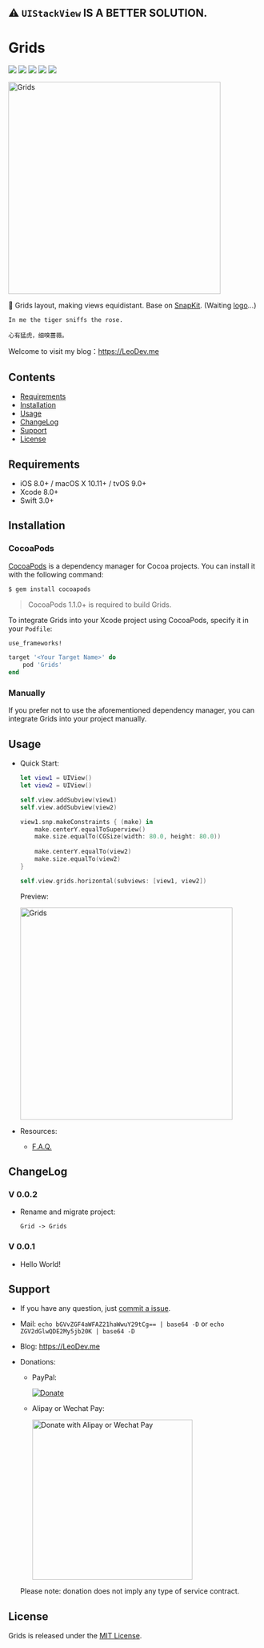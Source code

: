 ## ⚠️ `UIStackView` IS A BETTER SOLUTION.

<H1>Grids</H1>

<p align="center">

<a href="https://travis-ci.org/iTofu/Grids"><img src="https://img.shields.io/travis/iTofu/Grids.svg?style=flat"></a>
<a href="http://cocoadocs.org/docsets/Grids"><img src="https://img.shields.io/cocoapods/v/Grids.svg"></a>
<a href="https://raw.githubusercontent.com/iTofu/Grids/master/LICENSE"><img src="https://img.shields.io/cocoapods/l/Grids.svg"></a>
<a href="http://cocoadocs.org/docsets/Grids"><img src="https://img.shields.io/cocoapods/p/Grids.svg"></a>
<a href="https://LeoDev.me"><img src="https://img.shields.io/badge/blog-LeoDev.me-brightgreen.svg"></a>

</p>

<p>

<img src="https://raw.githubusercontent.com/iTofu/Grids/master/DemoImages/GridsDemo01.png" alt="Grids" title="Grids" width="424"/>

🏁 Grids layout, making views equidistant. Base on [SnapKit](https://github.com/SnapKit/SnapKit). (Waiting [logo](mailto:leodaxia@gmail.com)...)

</p>

```
In me the tiger sniffs the rose.

心有猛虎，细嗅蔷薇。
```

Welcome to visit my blog：https://LeoDev.me



## Contents

* [Requirements](https://github.com/iTofu/Grids#requirements)
* [Installation](https://github.com/iTofu/Grids#installation)
* [Usage](https://github.com/iTofu/Grids#usage)
* [ChangeLog](https://github.com/iTofu/Grids#changelog)
* [Support](https://github.com/iTofu/Grids#support)
* [License](https://github.com/iTofu/Grids#license)



## Requirements

* iOS 8.0+ / macOS X 10.11+ / tvOS 9.0+
* Xcode 8.0+
* Swift 3.0+



## Installation

### CocoaPods

[CocoaPods](http://cocoapods.org) is a dependency manager for Cocoa projects. You can install it with the following command:

```bash
$ gem install cocoapods
```

> CocoaPods 1.1.0+ is required to build Grids.

To integrate Grids into your Xcode project using CocoaPods, specify it in your `Podfile`:

```ruby
use_frameworks!

target '<Your Target Name>' do
    pod 'Grids'
end
```

### Manually

If you prefer not to use the aforementioned dependency manager, you can integrate Grids into your project manually.



## Usage

* Quick Start:

  ```swift
  let view1 = UIView()
  let view2 = UIView()

  self.view.addSubview(view1)
  self.view.addSubview(view2)

  view1.snp.makeConstraints { (make) in
      make.centerY.equalToSuperview()
      make.size.equalTo(CGSize(width: 80.0, height: 80.0))
    
      make.centerY.equalTo(view2)
      make.size.equalTo(view2)
  }

  self.view.grids.horizontal(subviews: [view1, view2])
  ```
  
  Preview:

  <img src="https://raw.githubusercontent.com/iTofu/Grids/master/DemoImages/GridsDemo02.png" alt="Grids" title="Grids" width="424"/>

* Resources:

  * [F.A.Q.](https://github.com/iTofu/Grids/issues?q=)



## ChangeLog

### V 0.0.2

* Rename and migrate project:

  ```
  Grid -> Grids
  ```

### V 0.0.1

* Hello World!



## Support

* If you have any question, just [commit a issue](https://github.com/iTofu/Grids/issues/new).

* Mail: `echo bGVvZGF4aWFAZ21haWwuY29tCg== | base64 -D` or `echo ZGV2dGlwQDE2My5jb20K | base64 -D`

* Blog: https://LeoDev.me

* Donations:

  * PayPal:
  
    [![Donate](https://www.paypalobjects.com/en_US/i/btn/btn_donate_SM.gif)](https://www.paypal.com/cgi-bin/webscr?cmd=_donations&business=leodaxia@gmail.com&item_name=leodaxia@gmail.com)
  
  * Alipay or Wechat Pay:
  
    <img src="https://cdnqiniu.leodev.me/donate.png?v=1" alt="Donate with Alipay or Wechat Pay" title="Donate with Alipay or Wechat Pay" width="320"/>
    
  Please note: donation does not imply any type of service contract.


## License

Grids is released under the [MIT License](https://github.com/iTofu/Grids/blob/master/LICENSE).
